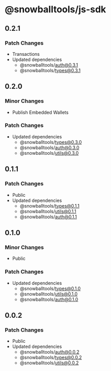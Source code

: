 # @snowballtools/js-sdk

## 0.2.1

### Patch Changes

- Transactions
- Updated dependencies
  - @snowballtools/auth@0.3.1
  - @snowballtools/types@0.3.1

## 0.2.0

### Minor Changes

- Publish Embedded Wallets

### Patch Changes

- Updated dependencies
  - @snowballtools/types@0.3.0
  - @snowballtools/auth@0.3.0
  - @snowballtools/utils@0.3.0

## 0.1.1

### Patch Changes

- Public
- Updated dependencies
  - @snowballtools/types@0.1.1
  - @snowballtools/utils@0.1.1
  - @snowballtools/auth@0.1.1

## 0.1.0

### Minor Changes

- Public

### Patch Changes

- Updated dependencies
  - @snowballtools/types@0.1.0
  - @snowballtools/utils@0.1.0
  - @snowballtools/auth@0.1.0

## 0.0.2

### Patch Changes

- Public
- Updated dependencies
  - @snowballtools/auth@0.0.2
  - @snowballtools/types@0.0.2
  - @snowballtools/utils@0.0.2
